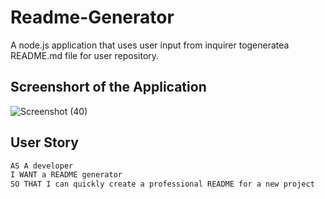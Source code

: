# Readme-Generator
 A node.js application that uses user input from inquirer togeneratea README.md file for user repository.
 
## Screenshort of the Application

![Screenshot (40)](https://user-images.githubusercontent.com/101385521/169678911-236aae85-3763-4e7d-ba1c-c0967bb5f7eb.png)

 
 
 
 
 
 
 
 
 
 
 
 
 
 
 
 
 
 
 
 
 
 
 
 
 ## User Story

```md
AS A developer
I WANT a README generator
SO THAT I can quickly create a professional README for a new project
```
